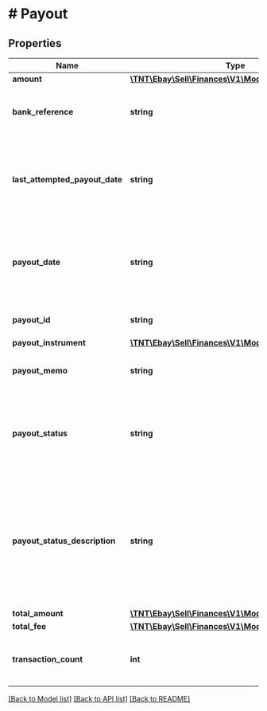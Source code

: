 # # Payout

## Properties

Name | Type | Description | Notes
------------ | ------------- | ------------- | -------------
**amount** | [**\TNT\Ebay\Sell\Finances\V1\Model\Amount**](Amount.md) |  | [optional]
**bank_reference** | **string** | This field contains additional information provided by the bank and passed on by the payment processor; e.g., the manner in which the transaction will appear on the seller&#39;s bank statement. The field is returned only when provided by the bank and processor. | [optional]
**last_attempted_payout_date** | **string** | This timestamp indicates the date/time when eBay last attempted to process a seller payout but it failed. This field is only returned if a seller payout fails, and the &lt;strong&gt;payoutStatus&lt;/strong&gt; value shows &lt;code&gt;RETRYABLE_FAILED&lt;/code&gt; or &lt;code&gt;TERMINAL_FAILED&lt;/code&gt;. A seller can filter on the &lt;b&gt;lastAttemptedPayoutDate&lt;/b&gt; in a &lt;b&gt;getPayouts&lt;/b&gt; request. | [optional]
**payout_date** | **string** | This timestamp indicates when the seller payout began processing. The following format is used: &lt;code&gt;YYYY-MM-DDTHH:MM:SS.SSSZ&lt;/code&gt;. For example, &lt;code&gt;2015-08-04T19:09:02.768Z&lt;/code&gt;. This field is still returned even if the payout was pending but failed (&lt;strong&gt;payoutStatus&lt;/strong&gt; value shows &lt;code&gt;RETRYABLE_FAILED&lt;/code&gt; or &lt;code&gt;TERMINAL_FAILED&lt;/code&gt;). | [optional]
**payout_id** | **string** | The unique identifier of the seller payout. This identifier is generated once eBay begins processing the payout to the seller&#39;s bank account. | [optional]
**payout_instrument** | [**\TNT\Ebay\Sell\Finances\V1\Model\PayoutInstrument**](PayoutInstrument.md) |  | [optional]
**payout_memo** | **string** | This field contains information provided by upstream components, based on internal and external commitments. A typical message would contain the expected arrival time of the payout. | [optional]
**payout_status** | **string** | This enumeration value indicates the current status of the seller payout. For a successful payout, the value returned will be &lt;code&gt;SUCCEEDED&lt;/code&gt;. See the &lt;strong&gt;PayoutStatusEnum&lt;/strong&gt; type for more details on each payout status value. For implementation help, refer to &lt;a href&#x3D;&#39;https://developer.ebay.com/api-docs/sell/finances/types/pay:PayoutStatusEnum&#39;&gt;eBay API documentation&lt;/a&gt; | [optional]
**payout_status_description** | **string** | This field provides more details about the current status of payout. The description returned here will correspond with enumeration value returned in the &lt;strong&gt;payoutStatus&lt;/strong&gt; field. The following shows what description text might appear based on the different &lt;strong&gt;payoutStatus&lt;/strong&gt; values:&lt;ul&gt;&lt;li&gt;&lt;code&gt;INITIATED&lt;/code&gt;: &lt;em&gt;Preparing to send&lt;/em&gt;&lt;/li&gt;&lt;li&gt;&lt;code&gt;SUCCEEDED&lt;/code&gt;: &lt;em&gt;Funds sent&lt;/em&gt;&lt;/li&gt;&lt;li&gt;&lt;code&gt;REVERSED&lt;/code&gt;: &lt;em&gt;Waiting to retry : Money rejected by seller&#39;s bank&lt;/em&gt;&lt;/li&gt;&lt;li&gt;&lt;code&gt;RETRYABLE_FAILED&lt;/code&gt;: &lt;em&gt;Waiting to retry&lt;/em&gt;&lt;/li&gt;&lt;li&gt;&lt;code&gt;TERMINAL_FAILED&lt;/code&gt;: &lt;em&gt;Payout failed&lt;/em&gt;&lt;/li&gt;&lt;/ul&gt; | [optional]
**total_amount** | [**\TNT\Ebay\Sell\Finances\V1\Model\Amount**](Amount.md) |  | [optional]
**total_fee** | [**\TNT\Ebay\Sell\Finances\V1\Model\Amount**](Amount.md) |  | [optional]
**transaction_count** | **int** | This integer value indicates the number of monetary transactions (all orders, refunds, and credits, etc.) that have occurred with the corresponding payout. Its value should always be at least &lt;code&gt;1&lt;/code&gt;, since there is at least one order per seller payout. | [optional]

[[Back to Model list]](../../README.md#models) [[Back to API list]](../../README.md#endpoints) [[Back to README]](../../README.md)
